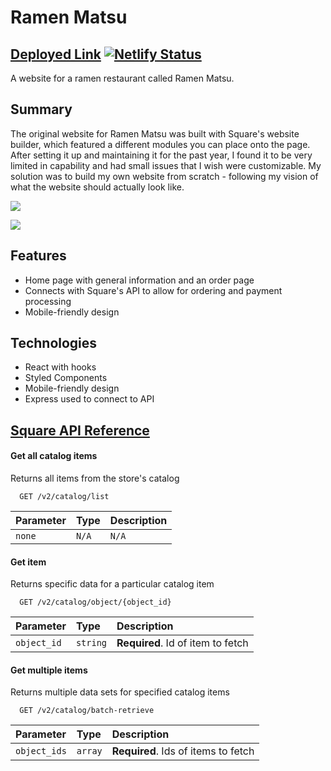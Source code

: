 # Ramen Matsu

## [Deployed Link](https://ramenmatsu.netlify.app) [![Netlify Status](https://api.netlify.com/api/v1/badges/d6bb904c-2349-4778-a184-ff9ce7979dbb/deploy-status)](https://app.netlify.com/sites/ramenmatsu/deploys)
A website for a ramen restaurant called Ramen Matsu.

## Summary
The original website for Ramen Matsu was built with Square's website builder, which featured a different modules you can place onto the page. After setting it up and maintaining it for the past year, I found it to be very limited in capability and had small issues that I wish were customizable. My solution was to build my own website from scratch - following my vision of what the website should actually look like.

![](https://i.imgur.com/kVP5LGh.png)

![](https://i.imgur.com/k7G7nmg.png)

## Features
* Home page with general information and an order page
* Connects with Square's API to allow for ordering and payment processing
* Mobile-friendly design

## Technologies
* React with hooks
* Styled Components
* Mobile-friendly design
* Express used to connect to API

## [Square API Reference](https://developer.squareup.com/reference/square/)

#### Get all catalog items
Returns all items from the store's catalog

```http
  GET /v2/catalog/list
```
| Parameter | Type     | Description                |
| :-------- | :------- | :------------------------- |
| `none`    | `N/A`    | `N/A`                      |

#### Get item
Returns specific data for a particular catalog item
```http
  GET /v2/catalog/object/{object_id}
```
| Parameter  | Type     | Description                       |
| :--------- | :------- | :-------------------------------- |
| `object_id`| `string` | **Required**. Id of item to fetch |

#### Get multiple items
Returns multiple data sets for specified catalog items
```http
  GET /v2/catalog/batch-retrieve
```
| Parameter  | Type     | Description                       |
| :--------- | :------- | :-------------------------------- |
| `object_ids`| `array` | **Required**. Ids of items to fetch |
